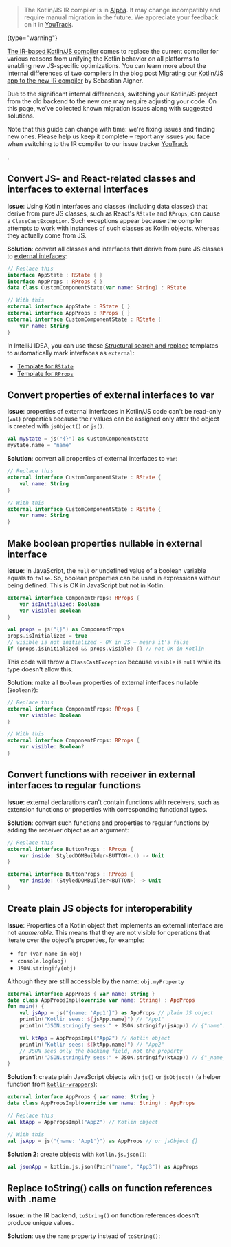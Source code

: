 [//]: # (title: Migrating Kotlin/JS projects to IR compiler)

> The Kotlin/JS IR compiler is in [Alpha](components-stability.md). It may change incompatibly and require manual migration
>in the future. We appreciate your feedback on it in [YouTrack](https://youtrack.jetbrains.com/issues/KT).
>
{type="warning"}

[The IR-based Kotlin/JS compiler](js-ir-compiler.md) comes to replace the current compiler for various reasons from unifying
the Kotlin behavior on all platforms to enabling new JS-specific optimizations.
You can learn more about the internal differences of two compilers in the blog post 
[Migrating our Kotlin/JS app to the new IR compiler](https://dev.to/kotlin/migrating-our-kotlin-js-app-to-the-new-ir-compiler-3o6i)
by Sebastian Aigner.

Due to the significant internal differences, switching your Kotlin/JS project from the old backend to the new one
may require adjusting your code. On this page, we've collected known migration issues along with suggested solutions.

Note that this guide can change with time: we're fixing issues and finding new ones. Please help us keep it complete –
report any issues you face when switching to the IR compiler to our issue tracker [YouTrack](https://kotl.in/issue)
<!-- or [this Google form](TODO: link) -->.

## Convert JS- and React-related classes and interfaces to external interfaces 

**Issue**: Using Kotlin interfaces and classes (including data classes) that derive from pure JS classes, such as React's `RState` and
`RProps`, can cause a `ClassCastException`. Such exceptions appear because the compiler attempts to work with instances of 
such classes as Kotlin objects, whereas they actually come from JS.

**Solution**: convert all classes and interfaces that derive from pure JS classes to [external intefaces](js-interop.md#external-interfaces):

```kotlin
// Replace this
interface AppState : RState { }
interface AppProps : RProps { }
data class CustomComponentState(var name: String) : RState
```

```kotlin
// With this
external interface AppState : RState { }
external interface AppProps : RProps { }
external interface CustomComponentState : RState {
    var name: String
}
```

In IntelliJ IDEA, you can use these [Structural search and replace](https://www.jetbrains.com/help/idea/structural-search-and-replace.html)
templates to automatically mark interfaces as `external`:
* [Template for `RState`](https://gist.github.com/SebastianAigner/62119536f24597e630acfdbd14001b98)
* [Template for `RProps`](https://gist.github.com/SebastianAigner/a47a77f5e519fc74185c077ba12624f9)

## Convert properties of external interfaces to var

**Issue**: properties of external interfaces in Kotlin/JS code can't be read-only (`val`) properties because their values can be
assigned only after the object is created with `jsObject()` or `js()`.

```kotlin
val myState = js("{}") as CustomComponentState
myState.name = "name"
```

**Solution**: convert all properties of external interfaces to `var`:

```kotlin
// Replace this
external interface CustomComponentState : RState {
    val name: String
}
```

```kotlin
// With this
external interface CustomComponentState : RState {
    var name: String
}
```

## Make boolean properties nullable in external interface

**Issue**: in JavaScript, the `null` or undefined value of a boolean variable equals to `false`. So, boolean properties can be used
in expressions without being defined. This is OK in JavaScript but not in Kotlin.

```kotlin
external interface ComponentProps: RProps {
    var isInitialized: Boolean
    var visible: Boolean
}
```

```kotlin
val props = js("{}") as ComponentProps
props.isInitialized = true
// visible is not initialized - OK in JS – means it's false
if (props.isInitialized && props.visible) {} // not OK in Kotlin
```

This code will throw a `ClassCastException` because `visible` is `null` while its type doesn't allow this.

**Solution**: make all `Boolean` properties of external interfaces nullable (`Boolean?`):

```kotlin
// Replace this
external interface ComponentProps: RProps {
    var visible: Boolean
}
```

```kotlin
// With this
external interface ComponentProps: RProps {
    var visible: Boolean?
}
```

## Convert functions with receiver in external interfaces to regular functions 

**Issue**: external declarations can't contain functions with receivers, such as extension functions or properties with corresponding
functional types.

**Solution**: convert such functions and properties to regular functions by adding the receiver object as an argument:

```kotlin
// Replace this
external interface ButtonProps : RProps {
    var inside: StyledDOMBuilder<BUTTON>.() -> Unit
}
```

```kotlin
external interface ButtonProps : RProps {
    var inside: (StyledDOMBuilder<BUTTON>) -> Unit
}
```

## Create plain JS objects for interoperability

**Issue**: Properties of a Kotlin object that implements an external interface are not _enumerable_. This means that they are not 
visible for operations that iterate over the object's properties, for example:
* `for (var name in obj)`
* `console.log(obj)`
* `JSON.stringify(obj)`

Although they are still accessible by the name: `obj.myProperty`

```kotlin
external interface AppProps { var name: String }
data class AppPropsImpl(override var name: String) : AppProps
fun main() {
    val jsApp = js("{name: 'App1'}") as AppProps // plain JS object
    println("Kotlin sees: ${jsApp.name}") // "App1"
    println("JSON.stringify sees:" + JSON.stringify(jsApp)) // {"name":"App1"} - OK

    val ktApp = AppPropsImpl("App2") // Kotlin object
    println("Kotlin sees: ${ktApp.name}") // "App2"
    // JSON sees only the backing field, not the property
    println("JSON.stringify sees:" + JSON.stringify(ktApp)) // {"_name_3":"App2"} 
}
```

**Solution 1**: create plain JavaScript objects with `js()` or `jsObject()` (a helper function from [`kotlin-wrappers`](https://github.com/JetBrains/kotlin-wrappers)):

```kotlin
external interface AppProps { var name: String }
data class AppPropsImpl(override var name: String) : AppProps
```

```kotlin
// Replace this
val ktApp = AppPropsImpl("App2") // Kotlin object
```

```kotlin
// With this
val jsApp = js("{name: 'App1'}") as AppProps // or jsObject {}
```

**Solution 2**: create objects with `kotlin.js.json()`:

```kotlin
val jsonApp = kotlin.js.json(Pair("name", "App3")) as AppProps
```

## Replace toString() calls on function references with .name

**Issue**: in the IR backend, `toString()` on function references doesn't produce unique values.

**Solution**: use the `name` property instead of `toString()`:
